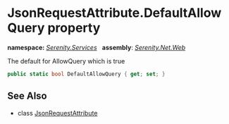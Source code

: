 # JsonRequestAttribute.DefaultAllowQuery property
**namespace:** *[Serenity.Services](../../README.md#serenity.services-namespace)*   **assembly**: *[Serenity.Net.Web](../../README.md)*

The default for AllowQuery which is true

```csharp
public static bool DefaultAllowQuery { get; set; }
```

## See Also

* class [JsonRequestAttribute](../JsonRequestAttribute.md)